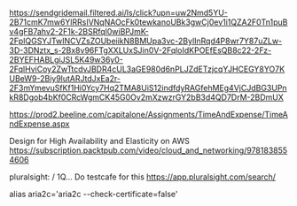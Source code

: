 https://sendgridemail.filtered.ai/ls/click?upn=uw2Nmd5YU-2B71cmK7mw6YlRRsIVNqNAOcFk0tewkanoUBk3gwCj0ev1i1QZA2F0Tn1puBv4gFB7ahv2-2F1k-2BSRfql0wiBPJmK-2FpIQGSYJTwINCVZsZOUbeiikN8BMUpa3vc-2BylInRqd4P8wr7Y87uZLw-3D-3DNztx_s-2Bx8v96FTgXXLUxSJin0V-2FqloIdKPOEfEsQB8c22-2Fz-2BYEFHABLgiJSL5K49w36y0-2FqlHviCoy2ZwTtcdvJBDR4cUL3aGE980d6nPLJZdETzjcqYJHCEGY8YO7KUBeW9-2Biy9lutARJtdJxEa2r-2F3mYmevuSfKf1Hi0Ycy7Hq2TMA8UiS12indfdyRAGfehMEg4VjCJdBG3UPnkR8Dgob4bKf0CRcWgmCK45G0Ov2mXzwzrGY2bB3d4QD7DrM-2BDmUX

https://prod2.beeline.com/capitalone/Assignments/TimeAndExpense/TimeAndExpense.aspx

Design for High Availability and Elasticity on AWS https://subscription.packtpub.com/video/cloud_and_networking/9781838554606

pluralsight:  / 1Q... Do testcafe for this https://app.pluralsight.com/search/

alias aria2c='aria2c --check-certificate=false'
